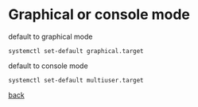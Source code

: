 Graphical or console mode
=========================

default to graphical mode

`systemctl set-default graphical.target`

default to console mode

`systemctl set-default multiuser.target`

[back](./)


